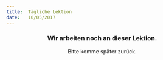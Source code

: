 ```yaml
---
title:  Tägliche Lektion
date:   10/05/2017
---
```


### <center>Wir arbeiten noch an dieser Lektion.</center>
<center>Bitte komme später zurück.</center>